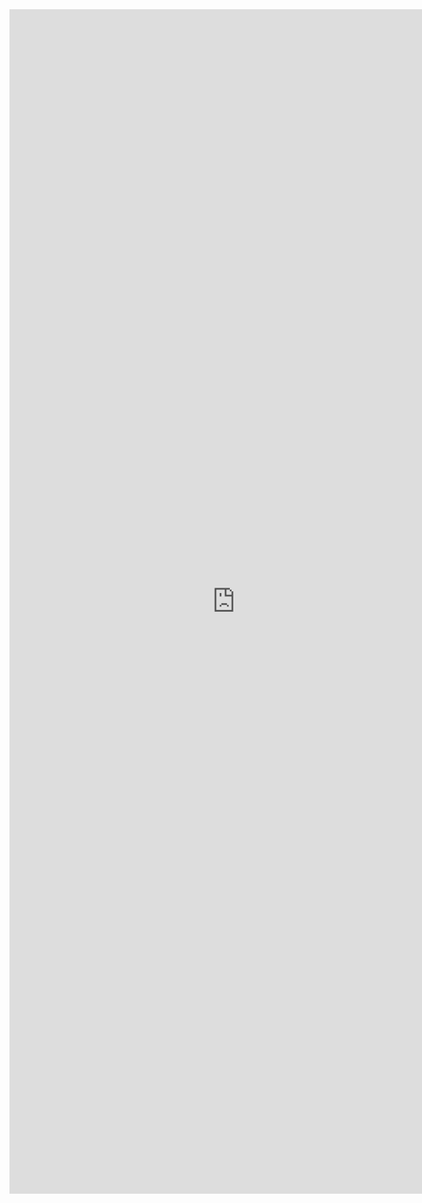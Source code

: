<embed src="https://github.com/tuckeryazdani/MyWebsite/files/7824146/Senior.Project.pdf" width="800px" height="2100px" />
